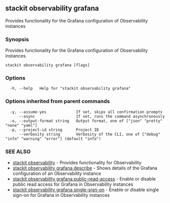 ## stackit observability grafana

Provides functionality for the Grafana configuration of Observability instances

### Synopsis

Provides functionality for the Grafana configuration of Observability instances.

```
stackit observability grafana [flags]
```

### Options

```
  -h, --help   Help for "stackit observability grafana"
```

### Options inherited from parent commands

```
  -y, --assume-yes             If set, skips all confirmation prompts
      --async                  If set, runs the command asynchronously
  -o, --output-format string   Output format, one of ["json" "pretty" "none" "yaml"]
  -p, --project-id string      Project ID
      --verbosity string       Verbosity of the CLI, one of ["debug" "info" "warning" "error"] (default "info")
```

### SEE ALSO

* [stackit observability](./stackit_observability.md)	 - Provides functionality for Observability
* [stackit observability grafana describe](./stackit_observability_grafana_describe.md)	 - Shows details of the Grafana configuration of an Observability instance
* [stackit observability grafana public-read-access](./stackit_observability_grafana_public-read-access.md)	 - Enable or disable public read access for Grafana in Observability instances
* [stackit observability grafana single-sign-on](./stackit_observability_grafana_single-sign-on.md)	 - Enable or disable single sign-on for Grafana in Observability instances

